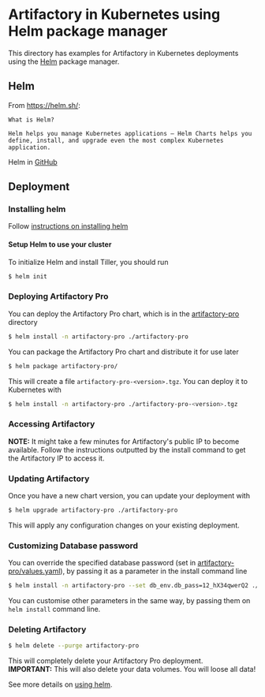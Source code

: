 # Artifactory in Kubernetes using Helm package manager
This directory has examples for Artifactory in Kubernetes deployments using the [Helm](https://helm.sh/) package manager.

## Helm
From https://helm.sh/:
```
What is Helm?

Helm helps you manage Kubernetes applications — Helm Charts helps you define, install, and upgrade even the most complex Kubernetes application.
```

Helm in [GitHub](https://github.com/kubernetes/helm)

## Deployment

### Installing helm
Follow [instructions on installing helm](https://github.com/kubernetes/helm#install)
 
#### Setup Helm to use your cluster
To initialize Helm and install Tiller, you should run
```bash
$ helm init
```

### Deploying Artifactory Pro
You can deploy the Artifactory Pro chart, which is in the [artifactory-pro](artifactory-pro) directory
```bash
$ helm install -n artifactory-pro ./artifactory-pro
```

You can package the Artifactory Pro chart and distribute it for use later
```bash
$ helm package artifactory-pro/
```

This will create a file `artifactory-pro-<version>.tgz`. You can deploy it to Kubernetes with
```bash
$ helm install -n artifactory-pro ./artifactory-pro-<version>.tgz
```

### Accessing Artifactory
**NOTE:** It might take a few minutes for Artifactory's public IP to become available.
Follow the instructions outputted by the install command to get the Artifactory IP to access it.

### Updating Artifactory
Once you have a new chart version, you can update your deployment with
```bash
$ helm upgrade artifactory-pro ./artifactory-pro
```

This will apply any configuration changes on your existing deployment.

### Customizing Database password
You can override the specified database password (set in [artifactory-pro/values.yaml](artifactory-pro/values.yaml)), by passing it as a parameter in the install command line
```bash
$ helm install -n artifactory-pro --set db_env.db_pass=12_hX34qwerQ2 ./artifactory-pro
```

You can customise other parameters in the same way, by passing them on `helm install` command line.

### Deleting Artifactory
```bash
$ helm delete --purge artifactory-pro
```

This will completely delete your Artifactory Pro deployment.  
**IMPORTANT:** This will also delete your data volumes. You will loose all data!


See more details on [using helm](https://github.com/kubernetes/helm/blob/master/docs/using_helm.md).

